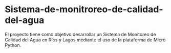 # Sistema-de-monitroreo-de-calidad-del-agua
El proyecto tiene como objetivo desarrollar un Sistema de Monitoreo de Calidad del Agua en Ríos y Lagos mediante el uso de la plataforma de Micro Python. 
